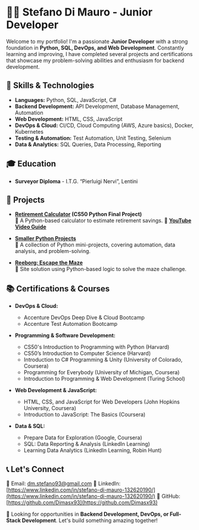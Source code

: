 # 👨‍💻 Stefano Di Mauro - Junior Developer

Welcome to my portfolio! I'm a passionate **Junior Developer** with a strong foundation in **Python, SQL, DevOps, and Web Development**. Constantly learning and improving, I have completed several projects and certifications that showcase my problem-solving abilities and enthusiasm for backend development.

## 🚀 Skills & Technologies
- **Languages:** Python, SQL, JavaScript, C#
- **Backend Development:** API Development, Database Management, Automation
- **Web Development:** HTML, CSS, JavaScript
- **DevOps & Cloud:** CI/CD, Cloud Computing (AWS, Azure basics), Docker, Kubernetes
- **Testing & Automation:** Test Automation, Unit Testing, Selenium
- **Data & Analytics:** SQL Queries, Data Processing, Reporting

## 🎓 Education
- **Surveyor Diploma** - I.T.G. “Pierluigi Nervi”, Lentini

## 📌 Projects
- **[Retirement Calculator](https://github.com/your-github/retirement-calculator) (CS50 Python Final Project)**  
  🔹 A Python-based calculator to estimate retirement savings. 
  🔹 **[YouTube Video Guide](https://youtu.be/your-video-link)**

- **[Smaller Python Projects](https://github.com/your-github/smaller-python-projects)**  
  🔹 A collection of Python mini-projects, covering automation, data analysis, and problem-solving.

- **[Reeborg: Escape the Maze](https://reeborg.ca)**  
  🔹 Site solution using Python-based logic to solve the maze challenge.

## 📚 Certifications & Courses
- **DevOps & Cloud:**
  - Accenture DevOps Deep Dive & Cloud Bootcamp
  - Accenture Test Automation Bootcamp

- **Programming & Software Development:**
  - CS50's Introduction to Programming with Python (Harvard)
  - CS50’s Introduction to Computer Science (Harvard)
  - Introduction to C# Programming & Unity (University of Colorado, Coursera)
  - Programming for Everybody (University of Michigan, Coursera)
  - Introduction to Programming & Web Development (Turing School)

- **Web Development & JavaScript:**
  - HTML, CSS, and JavaScript for Web Developers (John Hopkins University, Coursera)
  - Introduction to JavaScript: The Basics (Coursera)

- **Data & SQL:**
  - Prepare Data for Exploration (Google, Coursera)
  - SQL: Data Reporting & Analysis (LinkedIn Learning)
  - Learning Data Analytics (LinkedIn Learning, Robin Hunt)

## 📞 Let's Connect
📧 Email: dm.stefano93@gmail.com
💼 LinkedIn: [https://www.linkedin.com/in/stefano-di-mauro-132620190/](https://www.linkedin.com/in/stefano-di-mauro-132620190/)
📂 GitHub: [https://github.com/Dimasx93](https://github.com/Dimasx93)

🚀 Looking for opportunities in **Backend Development, DevOps, or Full-Stack Development**. Let's build something amazing together!

